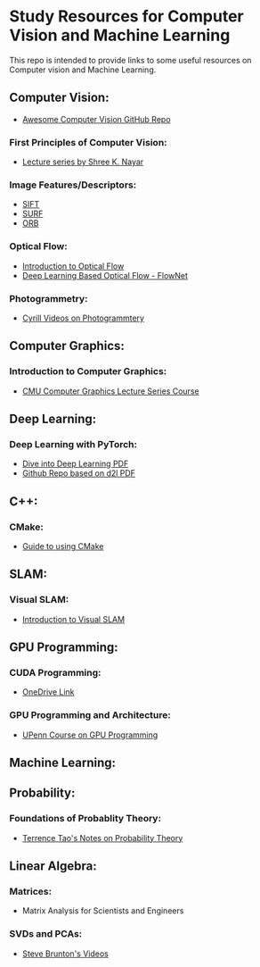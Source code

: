 # Study Resources for Computer Vision and Machine Learning

This repo is intended to provide links to some useful resources on Computer vision and Machine Learning.

## Computer Vision:

- [Awesome Computer Vision GitHub Repo](https://github.com/jbhuang0604/awesome-computer-vision) 

### First Principles of Computer Vision:
- [Lecture series by Shree K. Nayar](https://www.youtube.com/channel/UCf0WB91t8Ky6AuYcQV0CcLw)

### Image Features/Descriptors:
- [SIFT](https://medium.com/data-breach/introduction-to-sift-scale-invariant-feature-transform-65d7f3a72d40)
- [SURF](https://medium.com/data-breach/introduction-to-surf-speeded-up-robust-features-c7396d6e7c4e)
- [ORB](https://medium.com/data-breach/introduction-to-orb-oriented-fast-and-rotated-brief-4220e8ec40cf)

### Optical Flow:
- [Introduction to Optical Flow](https://nanonets.com/blog/optical-flow/)
- [Deep Learning Based Optical Flow - FlowNet](https://github.com/NVIDIA/flownet2-pytorch)

### Photogrammetry:
- [Cyrill Videos on Photogrammtery](https://www.youtube.com/watch?v=SyB7Wg1e62A&list=PLgnQpQtFTOGRYjqjdZxTEQPZuFHQa7O7Y)

## Computer Graphics:

### Introduction to Computer Graphics:
- [CMU Computer Graphics Lecture Series Course](https://www.youtube.com/playlist?list=PL9_jI1bdZmz2emSh0UQ5iOdT2xRHFHL7E)

## Deep Learning:

### Deep Learning with PyTorch:
- [Dive into Deep Learning PDF](https://d2l.ai/d2l-en-pytorch.pdf)
- [Github Repo based on d2l PDF](https://github.com/dsgiitr/d2l-pytorch)

## C++:
### CMake:
- [Guide to using CMake](https://www.internalpointers.com/post/modern-cmake-beginner-introduction)

## SLAM:
### Visual SLAM:
- [Introduction to Visual SLAM](https://github.com/gaoxiang12/slambook-en/blob/master/slambook-en.pdf)

## GPU Programming:

### CUDA Programming:
- [OneDrive Link](https://onedrive.live.com/embed?resid=A6B78147D66DD722%2195892&authkey=!AH-8XiWeEb4q_nc&em=2)

### GPU Programming and Architecture:
- [UPenn Course on GPU Programming](https://cis565-fall-2020.github.io/syllabus/)

## Machine Learning:

## Probability:

### Foundations of Probablity Theory:
- [Terrence Tao's Notes on Probability Theory](https://terrytao.wordpress.com/2015/09/29/275a-notes-0-foundations-of-probability-theory/)

## Linear Algebra:

### Matrices:
- Matrix Analysis for Scientists and Engineers

### SVDs and PCAs:
- [Steve Brunton's Videos](https://www.youtube.com/playlist?list=PLMrJAkhIeNNRpsRhXTMt8uJdIGz9-X_1-)
